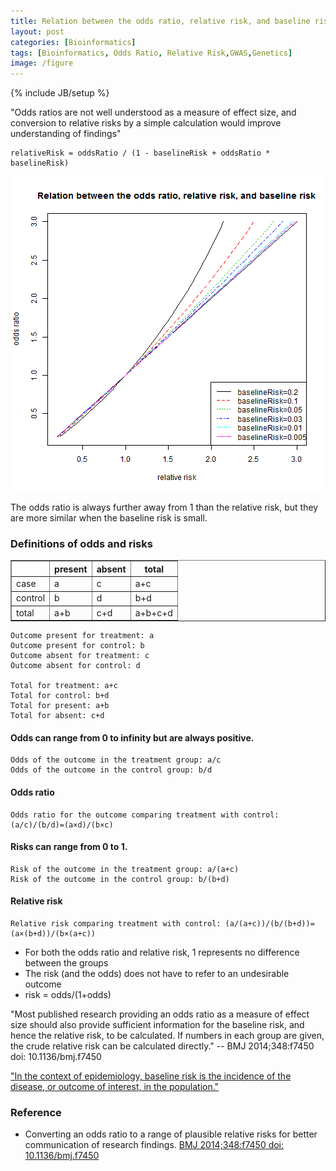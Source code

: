 ```yaml
---
title: Relation between the odds ratio, relative risk, and baseline risk
layout: post
categories: [Bioinformatics]
tags: [Bioinformatics, Odds Ratio, Relative Risk,GWAS,Genetics]
image: /figure
---
```

{% include JB/setup %}


"Odds ratios are not well understood as a measure of effect size, and conversion to relative risks by a simple calculation would improve understanding of findings"

```
relativeRisk = oddsRatio / (1 - baselineRisk + oddsRatio * baselineRisk)
```

![plot of chunk orvsrr](/figure/orvsrr.png)


The odds ratio is always further away from 1 than the relative risk, but they are more similar when the baseline risk is small.


### Definitions of odds and risks

<!-- html table generated in R 3.0.3 by xtable 1.7-3 package -->
<!-- Wed Apr 30 17:17:56 2014 -->
<TABLE border=1>
<TR> <TH>  </TH> <TH> present </TH> <TH> absent </TH> <TH> total </TH>  </TR>
<TR> <TD> case </TD> <TD> a </TD> <TD> c </TD> <TD> a+c </TD> </TR>
<TR> <TD> control </TD> <TD> b </TD> <TD> d </TD> <TD> b+d </TD> </TR>
<TR> <TD> total </TD> <TD> a+b </TD> <TD> c+d </TD> <TD> a+b+c+d </TD> </TR>
</TABLE>



```
Outcome present for treatment: a
Outcome present for control: b
Outcome absent for treatment: c
Outcome absent for control: d

Total for treatment: a+c
Total for control: b+d
Total for present: a+b
Total for absent: c+d
```

#### Odds can range from 0 to infinity but are always positive.

```
Odds of the outcome in the treatment group: a/c
Odds of the outcome in the control group: b/d
```

#### Odds ratio

```
Odds ratio for the outcome comparing treatment with control: (a/c)/(b/d)=(a×d)/(b×c)
```

#### Risks can range from 0 to 1.

```
Risk of the outcome in the treatment group: a/(a+c)
Risk of the outcome in the control group: b/(b+d)
```

#### Relative risk

```
Relative risk comparing treatment with control: (a/(a+c))/(b/(b+d))=(a×(b+d))/(b×(a+c))
```

* For both the odds ratio and relative risk, 1 represents no difference between the groups
* The risk (and the odds) does not have to refer to an undesirable outcome
* risk = odds/(1+odds)

"Most published research providing an odds ratio as a measure of effect size should also provide sufficient information for the baseline risk, and hence the relative risk, to be calculated. If numbers in each group are given, the crude relative risk can be calculated directly." -- BMJ 2014;348:f7450 doi: 10.1136/bmj.f7450

["In the context of epidemiology, baseline risk is the incidence of the disease, or outcome of interest, in the population."](http://stats.stackexchange.com/questions/29535/what-is-background-risk-or-baseline-risk)

### Reference

* Converting an odds ratio to a range of plausible relative risks for better communication of research findings. [BMJ 2014;348:f7450 doi: 10.1136/bmj.f7450](http://www.bmj.com/content/348/bmj.f7450)

